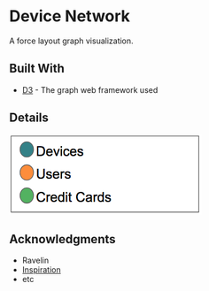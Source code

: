 # Device Network

A force layout graph visualization. 

## Built With

* [D3](https://d3js.org/) - The graph web framework used

## Details

![detail](detail.png)

## Acknowledgments

* Ravelin
* [Inspiration](https://bl.ocks.org/mbostock/1093130)
* etc
